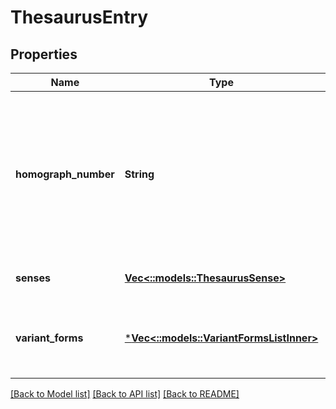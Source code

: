 # ThesaurusEntry

## Properties
Name | Type | Description | Notes
------------ | ------------- | ------------- | -------------
**homograph_number** | **String** | Identifies the homograph grouping. The last two digits identify different entries of the same homograph. The first one/two digits identify the homograph number. | [optional] [default to null]
**senses** | [**Vec<::models::ThesaurusSense>**](ThesaurusSense.md) | Complete list of senses | [optional] [default to null]
**variant_forms** | [***Vec<::models::VariantFormsListInner>**](VariantFormsList.md) | Various words that are used interchangeably depending on the context, e.g &#39;a&#39; and &#39;an&#39; | [optional] [default to null]

[[Back to Model list]](../README.md#documentation-for-models) [[Back to API list]](../README.md#documentation-for-api-endpoints) [[Back to README]](../README.md)


